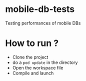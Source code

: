 # mobile-db-tests
Testing performances of mobile DBs

# How to run ?
- Clone the project
- do a ``pod update`` in the directory
- Open the workspace file
- Compile and launch
